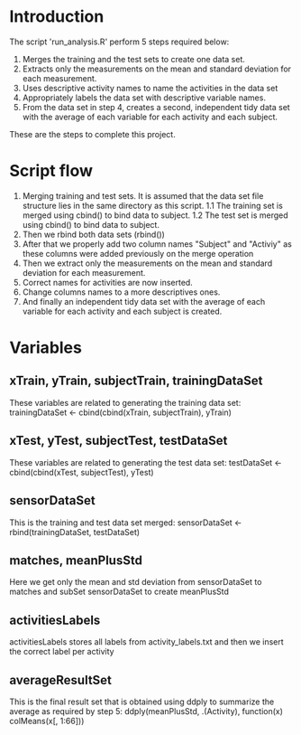 # Introduction

The script 'run_analysis.R' perform 5 steps required below: 
 
 1. Merges the training and the test sets to create one data set.
 2. Extracts only the measurements on the mean and standard deviation for each measurement. 
 3. Uses descriptive activity names to name the activities in the data set
 4. Appropriately labels the data set with descriptive variable names. 
 5. From the data set in step 4, creates a second, independent tidy data set with the average of each variable for each activity and each subject.

These are the steps to complete this project.

# Script flow

 1. Merging training and test sets. It is assumed that the data set file structure lies in the same directory as this script.
 1.1 The training set is merged using cbind() to bind data to subject.
 1.2 The test set is merged using cbind() to bind data to subject.
 2. Then we rbind both data sets (rbind())
 3. After that we properly add two column names "Subject" and "Activiy" as these columns were added previously on the merge operation
 4. Then we extract only the measurements on the mean and standard deviation for each measurement.
 5. Correct names for activities are now inserted.
 6. Change columns names to a more descriptives ones.
 7. And finally an independent tidy data set with the average of each variable for each activity and each subject is created.

# Variables

## xTrain, yTrain, subjectTrain, trainingDataSet
   These variables are related to generating the training data set: trainingDataSet <- cbind(cbind(xTrain, subjectTrain), yTrain)

## xTest, yTest, subjectTest, testDataSet
   These variables are related to generating the test data set: testDataSet <- cbind(cbind(xTest, subjectTest), yTest)

## sensorDataSet
   This is the training and test data set merged: sensorDataSet <- rbind(trainingDataSet, testDataSet)

## matches, meanPlusStd
   Here we get only the mean and std deviation from sensorDataSet to matches and subSet sensorDataSet to create meanPlusStd

## activitiesLabels
   activitiesLabels stores all labels from activity_labels.txt and then we insert the correct label per activity

## averageResultSet 
   This is the final result set that is obtained using ddply to summarize the average as required by step 5: ddply(meanPlusStd, .(Activity), function(x) colMeans(x[, 1:66]))
